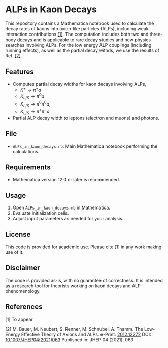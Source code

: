 # ALPs in Kaon Decays

This repository contains a Mathematica notebook used to calculate the decay rates of kaons into axion-like particles (ALPs), including weak interaction contributions [[1]](#1). The computation includes both two and three-body decays and is applicable to rare decay studies and new physics searches involving ALPs. 
For the low energy ALP couplings (including running effects), as well as the partial decay withds, we use the results of Ref. [[2]](#2).

## Features

- Computes partial decay widths for kaon decays involving ALPs, 
  - $K^+ \to \pi^+ a$
  - $K_{L/S} \to \pi^0 a$
  - $K_{L/S} \to \pi^0 \pi^0 a$,
  - $K_{L/S} \to \pi^+ \pi^- a$
- Partial ALP decay width to leptons (electron and muons) and photons. 

## File

- `ALPs_in_kaon_decays.nb`: Main Mathematica notebook performing the calculations.

## Requirements

- Mathematica version 12.0 or later is recommended.

## Usage

1. Open `ALPs_in_kaon_decays.nb` in Mathematica.
2. Evaluate initialization cells.
3. Adjust input parameters as needed for your analysis.

## License

This code is provided for academic use. Please cite [[1]](#1) in any work making use of it.

## Disclaimer

The code is provided as-is, with no guarantee of correctness. It is intended as a research tool for theorists working on kaon decays and ALP phenomenology.

## References
<a id="1">[1]</a> 
To appear

<a id="2">[2]</a> 
M. Bauer, M. Neubert, S. Renner, M. Schnubel, A. Thamm. The Low-Energy Effective Theory of Axions and ALPs.
e-Print: [2012.12272](https://arxiv.org/abs/2012.12272)
DOI: [10.1007/JHEP04(2021)063](https://link.springer.com/article/10.1007/JHEP04(2021)063)
Published in: JHEP 04 (2021), 063
